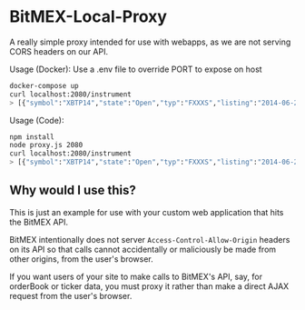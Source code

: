 BitMEX-Local-Proxy
==================

A really simple proxy intended for use with webapps, as we are not serving CORS headers on our API.

Usage (Docker):
Use a .env file to override PORT to expose on host
```bash
docker-compose up
curl localhost:2080/instrument
> [{"symbol":"XBTP14","state":"Open","typ":"FXXXS","listing":"2014-06-27T12:00:00.000Z"...
```

Usage (Code):

```bash
npm install
node proxy.js 2080
curl localhost:2080/instrument
> [{"symbol":"XBTP14","state":"Open","typ":"FXXXS","listing":"2014-06-27T12:00:00.000Z"...
```

Why would I use this?
---------------------

This is just an example for use with your custom web application that hits the BitMEX API.

BitMEX intentionally does not server `Access-Control-Allow-Origin` headers on its API so that
calls cannot accidentally or maliciously be made from other origins, from the user's browser.

If you want users of your site to make calls to BitMEX's API, say, for orderBook or ticker data,
you must proxy it rather than make a direct AJAX request from the user's browser.
